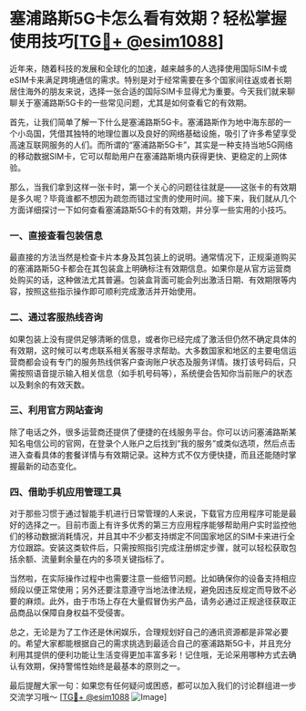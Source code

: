 # 塞浦路斯5G卡怎么看有效期？轻松掌握使用技巧[[TG💪+ @esim1088](https://t.me/s/esim1088)]

近年来，随着科技的发展和全球化的加速，越来越多的人选择使用国际SIM卡或eSIM卡来满足跨境通信的需求。特别是对于经常需要在多个国家间往返或者长期居住海外的朋友来说，选择一张合适的国际SIM卡显得尤为重要。今天我们就来聊聊关于塞浦路斯5G卡的一些常见问题，尤其是如何查看它的有效期。

首先，让我们简单了解一下什么是塞浦路斯5G卡。塞浦路斯作为地中海东部的一个小岛国，凭借其独特的地理位置以及良好的网络基础设施，吸引了许多希望享受高速互联网服务的人们。而所谓的“塞浦路斯5G卡”，其实是一种支持当地5G网络的移动数据SIM卡，它可以帮助用户在塞浦路斯境内获得更快、更稳定的上网体验。

那么，当我们拿到这样一张卡时，第一个关心的问题往往就是——这张卡的有效期是多久呢？毕竟谁都不想因为疏忽而错过宝贵的使用时间。接下来，我们就从几个方面详细探讨一下如何查看塞浦路斯5G卡的有效期，并分享一些实用的小技巧。

### 一、直接查看包装信息

最直接的方法当然是检查卡片本身及其包装上的说明。通常情况下，正规渠道购买的塞浦路斯5G卡都会在其包装盒上明确标注有效期信息。如果你是从官方运营商处购买的话，这种做法尤其普遍。包装盒背面可能会列出激活日期、有效期限等内容，按照这些指示操作即可顺利完成激活并开始使用。

### 二、通过客服热线咨询

如果包装上没有提供足够清晰的信息，或者你已经完成了激活但仍然不确定具体的有效期，这时候可以考虑联系相关客服寻求帮助。大多数国家和地区的主要电信运营商都会设有专门的服务热线供客户查询账户状态及服务详情。拨打该号码后，只需按照语音提示输入相关信息（如手机号码等），系统便会告知你当前账户的状态以及剩余的有效天数。

### 三、利用官方网站查询

除了电话之外，很多运营商还提供了便捷的在线服务平台。你可以访问塞浦路斯某知名电信公司的官网，在登录个人账户之后找到“我的服务”或类似选项，然后点击进入查看具体的套餐详情与有效期记录。这种方式不仅方便快捷，而且还能随时掌握最新的动态变化。

### 四、借助手机应用管理工具

对于那些习惯于通过智能手机进行日常管理的人来说，下载官方应用程序可能是最好的选择之一。目前市面上有许多优秀的第三方应用程序能够帮助用户实时监控他们的移动数据消耗情况，并且其中不少都支持绑定不同国家地区的SIM卡来进行全方位跟踪。安装这类软件后，只需按照指引完成注册绑定步骤，就可以轻松获取包括余额、流量剩余量在内的多项关键指标了。

当然啦，在实际操作过程中也需要注意一些细节问题。比如确保你的设备支持相应频段以便正常使用；另外还要注意遵守当地法律法规，避免因违反规定而导致不必要的麻烦。此外，由于市场上存在大量假冒伪劣产品，请务必通过正规途径获取正品商品以保障自身权益不受侵害。

总之，无论是为了工作还是休闲娱乐，合理规划好自己的通讯资源都是非常必要的。希望大家都能根据自己的需求挑选到最适合自己的塞浦路斯5G卡，并且充分利用其提供的便利功能让生活变得更加丰富多彩！记住哦，无论采用哪种方式去确认有效期，保持警惕性始终是最基本的原则之一。

最后提醒大家一句：如果您有任何疑问或困惑，都可以加入我们的讨论群组进一步交流学习哦～ [[TG💪+ @esim1088](https://t.me/s/esim1088) ![Image](https://i.postimg.cc/4NQfJmqS/Snipaste-2025-05-13-00-14-12.png)]